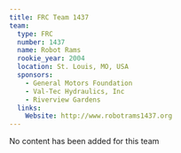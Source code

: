 ```yaml
---
title: FRC Team 1437
team:
  type: FRC
  number: 1437
  name: Robot Rams
  rookie_year: 2004
  location: St. Louis, MO, USA
  sponsors:
    - General Motors Foundation
    - Val-Tec Hydraulics, Inc
    - Riverview Gardens
  links:
    Website: http://www.robotrams1437.org
---
```

No content has been added for this team